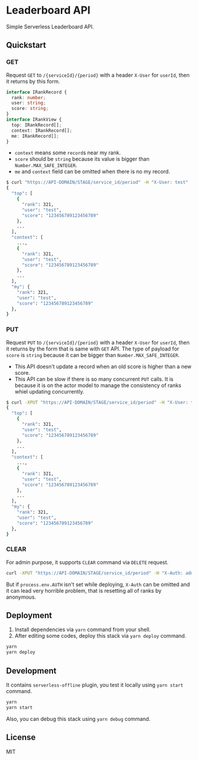 # Leaderboard API

Simple Serverless Leaderboard API.

## Quickstart

### GET

Request `GET` to `/{serviceId}/{period}` with a header `X-User` for `userId`, then it returns by this form.

```typescript
interface IRankRecord {
  rank: number;
  user: string;
  score: string;
}
interface IRankView {
  top: IRankRecord[];
  context: IRankRecord[];
  me: IRankRecord[];
}
```

- `context` means some `record`s near my rank.
- `score` should be `string` because its value is bigger than `Number.MAX_SAFE_INTEGER`.
- `me` and `context` field can be omitted when there is no my record.

```bash
$ curl "https://API-DOMAIN/STAGE/service_id/period" -H "X-User: test"
{
  "top": [
    {
      "rank": 321,
      "user": "test",
      "score": "123456789123456789"
    },
    ...
  ],
  "context": [
    ...,
    {
      "rank": 321,
      "user": "test",
      "score": "123456789123456789"
    },
    ...
  ],
  "my": {
    "rank": 321,
    "user": "test",
    "score": "123456789123456789"
  },
}
```

### PUT

Request `PUT` to `/{serviceId}/{period}` with a header `X-User` for `userId`, then it returns by the form that is same with `GET` API. The type of payload for `score` is `string` because it can be bigger than `Number.MAX_SAFE_INTEGER`.

- This API doesn't update a record when an old score is higher than a new score.
- This API can be slow if there is so many concurrent `PUT` calls. It is because it is on the actor model to manage the consistency of ranks whiel updating concurrently.

```bash
$ curl -XPUT "https://API-DOMAIN/STAGE/service_id/period" -H "X-User: test" -d "123456789123456789"
{
  "top": [
    {
      "rank": 321,
      "user": "test",
      "score": "123456789123456789"
    },
    ...
  ],
  "context": [
    ...,
    {
      "rank": 321,
      "user": "test",
      "score": "123456789123456789"
    },
    ...
  ],
  "my": {
    "rank": 321,
    "user": "test",
    "score": "123456789123456789"
  },
}
```

### CLEAR

For admin purpose, it supports `CLEAR` command via `DELETE` request.

```bash
curl -XPUT "https://API-DOMAIN/STAGE/service_id/period" -H "X-Auth: admin-secret"
```

But if `process.env.AUTH` isn't set while deploying, `X-Auth` can be omitted and it can lead very horrible problem, that is resetting all of ranks by anonymous.

## Deployment

1. Install dependencies via `yarn` command from your shell.
2. After editing some codes, deploy this stack via `yarn deploy` command.

```bash
yarn
yarn deploy
```

## Development

It contains `serverless-offline` plugin, you test it locally using `yarn start` command.

```bash
yarn
yarn start
```

Also, you can debug this stack using `yarn debug` command.

## License

MIT
